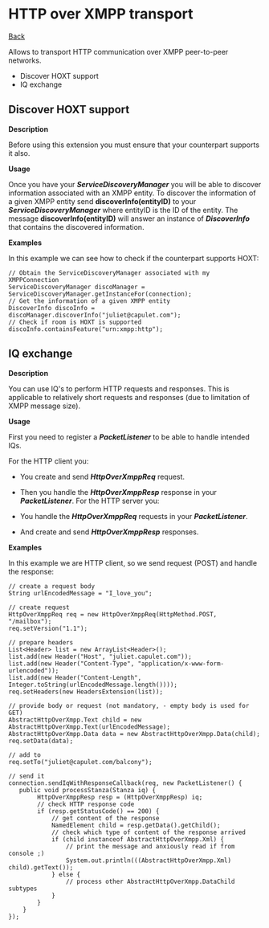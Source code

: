 HTTP over XMPP transport
========================

[Back](index.md)

Allows to transport HTTP communication over XMPP peer-to-peer networks.

  * Discover HOXT support
  * IQ exchange


Discover HOXT support
---------------------

**Description**

Before using this extension you must ensure that your counterpart supports it
also.

**Usage**

Once you have your _**ServiceDiscoveryManager**_ you will be able to discover
information associated with an XMPP entity. To discover the information of a
given XMPP entity send **discoverInfo(entityID)** to your
_**ServiceDiscoveryManager**_ where entityID is the ID of the entity. The
message **discoverInfo(entityID)** will answer an instance of
_**DiscoverInfo**_ that contains the discovered information.

**Examples**

In this example we can see how to check if the counterpart supports HOXT:

```
// Obtain the ServiceDiscoveryManager associated with my XMPPConnection
ServiceDiscoveryManager discoManager = ServiceDiscoveryManager.getInstanceFor(connection);
// Get the information of a given XMPP entity
DiscoverInfo discoInfo = discoManager.discoverInfo("juliet@capulet.com");
// Check if room is HOXT is supported
discoInfo.containsFeature("urn:xmpp:http");
```
IQ exchange
-----------

**Description**

You can use IQ's to perform HTTP requests and responses. This is applicable to
relatively short requests and responses (due to limitation of XMPP message
size).

**Usage**

First you need to register a _**PacketListener**_ to be able to handle
intended IQs.

For the HTTP client you:

  * You create and send _**HttpOverXmppReq**_ request.
  * Then you handle the _**HttpOverXmppResp**_ response in your _**PacketListener**_.
For the HTTP server you:

  * You handle the _**HttpOverXmppReq**_ requests in your _**PacketListener**_.
  * And create and send _**HttpOverXmppResp**_ responses.

**Examples**

In this example we are HTTP client, so we send request (POST) and handle the
response:

```
// create a request body
String urlEncodedMessage = "I_love_you";

// create request
HttpOverXmppReq req = new HttpOverXmppReq(HttpMethod.POST, "/mailbox");
req.setVersion("1.1");

// prepare headers
List<Header> list = new ArrayList<Header>();
list.add(new Header("Host", "juliet.capulet.com"));
list.add(new Header("Content-Type", "application/x-www-form- urlencoded"));
list.add(new Header("Content-Length", Integer.toString(urlEncodedMessage.length())));
req.setHeaders(new HeadersExtension(list));

// provide body or request (not mandatory, - empty body is used for GET)
AbstractHttpOverXmpp.Text child = new AbstractHttpOverXmpp.Text(urlEncodedMessage);
AbstractHttpOverXmpp.Data data = new AbstractHttpOverXmpp.Data(child);
req.setData(data);

// add to
req.setTo("juliet@capulet.com/balcony");

// send it
connection.sendIqWithResponseCallback(req, new PacketListener() {
   public void processStanza(Stanza iq) {
		HttpOverXmppResp resp = (HttpOverXmppResp) iq;
		// check HTTP response code
		if (resp.getStatusCode() == 200) {
			// get content of the response
			NamedElement child = resp.getData().getChild();
			// check which type of content of the response arrived
			if (child instanceof AbstractHttpOverXmpp.Xml) {
				// print the message and anxiously read if from console ;)
				System.out.println(((AbstractHttpOverXmpp.Xml) child).getText());
			} else {
				// process other AbstractHttpOverXmpp.DataChild subtypes
			}
		}
	}
});
```

